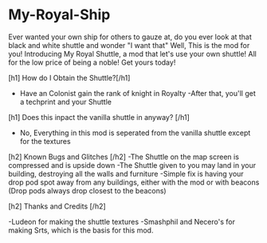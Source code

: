 # My-Royal-Ship
Ever wanted your own ship for others to gauze at, do you ever look at that black and white shuttle and wonder "I want that" Well, This is the mod for you! Introducing My Royal Shuttle, a mod that let's use your own shuttle! All for the low price of being a noble! Get yours today!

[h1] How do I Obtain the Shuttle?[/h1]
  - Have an Colonist gain the rank of knight in Royalty
  -After that, you'll get a techprint and your Shuttle 
 
[h1] Does this inpact the vanilla shuttle in anyway? [/h1]
  - No, Everything in this mod is seperated from the vanilla shuttle except for the textures
  
 [h2] Known Bugs and Glitches [/h2]
  -The Shuttle on the map screen is compressed and is upside down
  -The Shuttle given to you may land in your building, destroying all the walls and furniture
    -Simple fix is having your drop pod spot away from any buildings, either with the mod or with beacons (Drop pods always drop closest to the beacons)
    
[h2] Thanks and Credits [/h2]

-Ludeon for making the shuttle textures
-Smashphil and Necero's for making Srts, which is the basis for this mod. 
  
 
